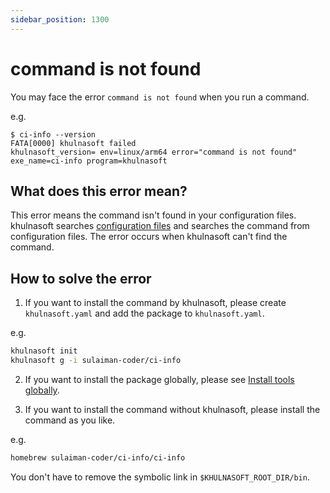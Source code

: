 ```yaml
---
sidebar_position: 1300
---
```


# command is not found

You may face the error `command is not found` when you run a command.

e.g.

```console
$ ci-info --version
FATA[0000] khulnasoft failed                                   khulnasoft_version= env=linux/arm64 error="command is not found" exe_name=ci-info program=khulnasoft
```

## What does this error mean?

This error means the command isn't found in your configuration files.
khulnasoft searches [configuration files](/docs/reference/config#configuration-file-path) and searches the command from configuration files.
The error occurs when khulnasoft can't find the command.

## How to solve the error

1. If you want to install the command by khulnasoft, please create `khulnasoft.yaml` and add the package to `khulnasoft.yaml`.

e.g.

```sh
khulnasoft init
khulnasoft g -i sulaiman-coder/ci-info
```

2. If you want to install the package globally, please see [Install tools globally](/docs/tutorial/global-config).

3. If you want to install the command without khulnasoft, please install the command as you like.

e.g.

```sh
homebrew sulaiman-coder/ci-info/ci-info
```

You don't have to remove the symbolic link in `$KHULNASOFT_ROOT_DIR/bin`.
